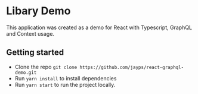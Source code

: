 # Libary Demo
This application was created as a demo for React with Typescript, GraphQL and Context usage.

## Getting started
- Clone the repo `git clone https://github.com/jayps/react-graphql-demo.git`
- Run `yarn install` to install dependencies
- Run `yarn start` to run the project locally.